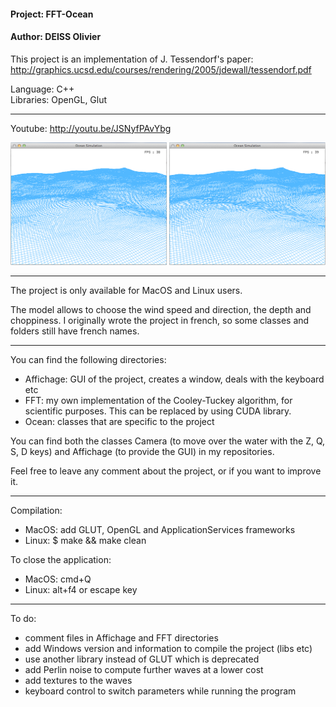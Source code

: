 #### Project: FFT-Ocean<br/>
#### Author: DEISS Olivier<br/>

This project is an implementation of J. Tessendorf's paper:
http://graphics.ucsd.edu/courses/rendering/2005/jdewall/tessendorf.pdf

Language: C++<br/>
Libraries: OpenGL, Glut

-----------------------------------------------------------------------------------

Youtube: http://youtu.be/JSNyfPAvYbg

![Screenshot](Screenshot.png)

-----------------------------------------------------------------------------------

The project is only available for MacOS and Linux users.

The model allows to choose the wind speed and direction, the depth and choppiness.
I originally wrote the project in french, so some classes and folders still have french names.

-----------------------------------------------------------------------------------

You can find the following directories:
   - Affichage: GUI of the project, creates a window, deals with the keyboard etc
   - FFT: my own implementation of the Cooley-Tuckey algorithm, for scientific 
           purposes. This can be replaced by using CUDA library.
   - Ocean: classes that are specific to the project

You can find both the classes Camera (to move over the water with the Z, Q, S, D
keys) and Affichage (to provide the GUI) in my repositories.

Feel free to leave any comment about the project, or if you want to improve it.

-----------------------------------------------------------------------------------

Compilation:
   - MacOS: add GLUT, OpenGL and ApplicationServices frameworks
   - Linux: $ make && make clean

To close the application:
   - MacOS: cmd+Q
   - Linux: alt+f4 or escape key

-----------------------------------------------------------------------------------

To do:
   - comment files in Affichage and FFT directories
   - add Windows version and information to compile the project (libs etc)
   - use another library instead of GLUT which is deprecated
   - add Perlin noise to compute further waves at a lower cost
   - add textures to the waves
   - keyboard control to switch parameters while running the program




